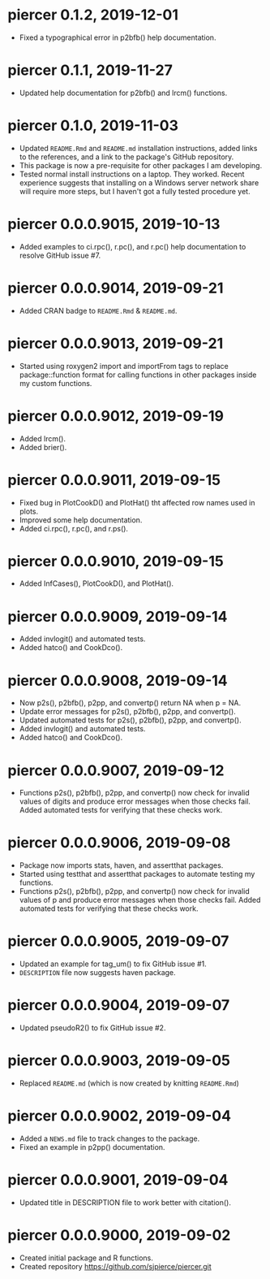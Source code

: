 # piercer 0.1.2, 2019-12-01
* Fixed a typographical error in p2bfb() help documentation. 

# piercer 0.1.1, 2019-11-27
* Updated help documentation for p2bfb() and lrcm() functions. 

# piercer 0.1.0, 2019-11-03
* Updated `README.Rmd` and `README.md` installation instructions, added links
  to the references, and a link to the package's GitHub repository. 
* This package is now a pre-requisite for other packages I am developing. 
* Tested normal install instructions on a laptop. They worked. Recent experience 
  suggests that installing on a Windows server network share will require more
  steps, but I haven't got a fully tested procedure yet. 

# piercer 0.0.0.9015, 2019-10-13
* Added examples to ci.rpc(), r.pc(), and r.pc() help documentation to resolve 
  GitHub issue #7.

# piercer 0.0.0.9014, 2019-09-21
* Added CRAN badge to `README.Rmd` & `README.md`.

# piercer 0.0.0.9013, 2019-09-21
* Started using roxygen2 import and importFrom tags to replace package::function
  format for calling functions in other packages inside my custom functions. 

# piercer 0.0.0.9012, 2019-09-19
* Added lrcm(). 
* Added brier(). 

# piercer 0.0.0.9011, 2019-09-15
* Fixed bug in PlotCookD() and PlotHat() tht affected row names used in plots. 
* Improved some help documentation. 
* Added ci.rpc(), r.pc(), and r.ps().

# piercer 0.0.0.9010, 2019-09-15
* Added InfCases(), PlotCookD(), and PlotHat(). 

# piercer 0.0.0.9009, 2019-09-14
* Added invlogit() and automated tests. 
* Added hatco() and CookDco(). 

# piercer 0.0.0.9008, 2019-09-14
* Now p2s(), p2bfb(), p2pp, and convertp() return NA when p = NA. 
* Update error messages for p2s(), p2bfb(), p2pp, and convertp(). 
* Updated automated tests for p2s(), p2bfb(), p2pp, and convertp(). 
* Added invlogit() and automated tests. 
* Added hatco() and CookDco(). 

# piercer 0.0.0.9007, 2019-09-12
* Functions p2s(), p2bfb(), p2pp, and convertp() now check for invalid values of
  digits and produce error messages when those checks fail. Added automated 
  tests for verifying that these checks work. 

# piercer 0.0.0.9006, 2019-09-08
* Package now imports stats, haven, and assertthat packages. 
* Started using testthat and assertthat packages to automate testing my 
  functions.
* Functions p2s(), p2bfb(), p2pp, and convertp() now check for invalid values of
  p and produce error messages when those checks fail. Added automated tests for
  verifying that these checks work. 

# piercer 0.0.0.9005, 2019-09-07
* Updated an example for tag_um() to fix GitHub issue #1.
* `DESCRIPTION` file now suggests haven package. 

# piercer 0.0.0.9004, 2019-09-07
* Updated pseudoR2() to fix GitHub issue #2. 

# piercer 0.0.0.9003, 2019-09-05
* Replaced `README.md` (which is now created by knitting `README.Rmd`)

# piercer 0.0.0.9002, 2019-09-04

* Added a `NEWS.md` file to track changes to the package.
* Fixed an example in p2pp() documentation. 

# piercer 0.0.0.9001, 2019-09-04
* Updated title in DESCRIPTION file to work better with citation().

# piercer 0.0.0.9000, 2019-09-02
* Created initial package and R functions.
* Created repository https://github.com/sjpierce/piercer.git
